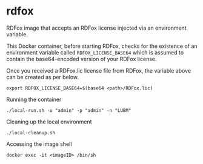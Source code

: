 # rdfox

RDFox image that accepts an RDFox license injected via an environment
variable.

This Docker container, before starting RDFox, checks for the existence
of an environment variable called `RDFOX_LICENSE_BASE64` which is
assumed to contain the base64-encoded version of your RDFox license.


Once you received a RDFox.lic license file from RDFox, the variable above can be created as per below.

`export RDFOX_LICENSE_BASE64=$(base64 <path>/RDFox.lic)`


Running the container

`./local-run.sh -u "admin" -p "admin" -n "LUBM" `


Cleaning up the local environment

`./local-cleanup.sh`


Accessing the image shell

`docker exec -it <imageID> /bin/sh`


<!-- TODO:
I want to save the encoded license and repository user and password somewhere, like a yaml file example below. 

RDFox:
    image:
        password: ENC[AES256_GCM,data:WXCNOcr,iv:9p7+1Ese5O,tag:huhPirzrA,type:str]
        RDFOX_LICENSE_BASE64: inKydjTu5xwyl96iRYk1j87ZcadQWE/
    admin:
        password: ENC[AES256_GCM,data:YTgGzXY=,iv:A3mKF4LN,tag:KrhF/JkwLp,type:str]` -->